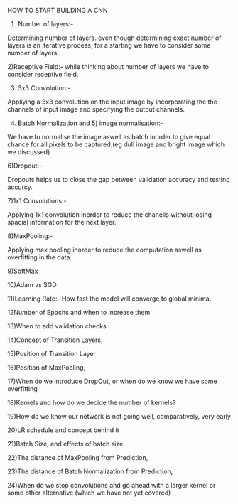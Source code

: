 HOW TO START BUILDING A CNN

1) Number of layers:-

  Determining number of layers. even though determining exact number of layers is an iterative process, for a starting we have to consider   some number of layers. 
  
2)Receptive Field:-
  while thinking about number of layers we have to consider receptive field.
  
3) 3x3 Convolution:-

  Appliying a 3x3 convolution on the input image by incorporating the the channels of input image and specifying the output channels.
  
4) Batch Normalization and 5) image normalisation:-
  
  We have to normalise the image aswell as batch inorder to give equal chance for all pixels to be captured.(eg dull image and
  bright image which we discussed)
  
6)Dropout:-

  Dropouts helps us to close the gap between validation accuracy and testing
  accurcy.
  
7)1x1 Convolutions:-
  
  Applying 1x1 convolution inorder to reduce the chanells without losing spacial information for the next layer.
  
8)MaxPooling:-

  Applying max pooling inorder to reduce the computation aswell as overfitting in the data.
  

9)SoftMax

10)Adam vs SGD

11)Learning Rate:- How fast the model will converge to global minima.

12Number of Epochs and when to increase them

13)When to add validation checks

14)Concept of Transition Layers,

15)Position of Transition Layer

16)Position of MaxPooling,

17)When do we introduce DropOut, or when do we know we have some overfitting

18)Kernels and how do we decide the number of kernels?

19)How do we know our network is not going well, comparatively, very early

20)LR schedule and concept behind it

21)Batch Size, and effects of batch size

22)The distance of MaxPooling from Prediction,

23)The distance of Batch Normalization from Prediction,

24)When do we stop convolutions and go ahead with a larger kernel or some other alternative (which we have not yet covered)

  
 
